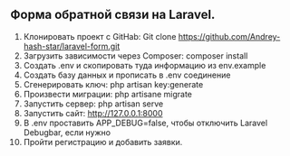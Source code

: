## Форма обратной связи на Laravel.

1. Клонировать проект с GitHab: Git clone https://github.com/Andrey-hash-star/laravel-form.git
2. Загрузить зависимости через Composer: composer install
3. Создать .env и скопировать туда информацию из env.example 
4. Создать базу данных и прописать в .env соединение 
5. Сгенерировать ключ: php artisan key:generate
6. Произвести миграции: php artisane migrate
7. Запустить сервер: php artisan serve
8. Запустить сайт: http://127.0.0.1:8000
9. В .env проставить APP_DEBUG=false, чтобы отключить Laravel Debugbar, если нужно
9. Пройти регистрацию и добавить заявки.